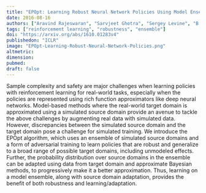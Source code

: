 ```yaml
---
title: "EPOpt: Learning Robust Neural Network Policies Using Model Ensembles"
date: 2016-08-16
authors: ["Aravind Rajeswaran", "Sarvjeet Ghotra", "Sergey Levine", "B Ravindran"]
tags: ["reinforcement learning", "robustness", "ensemble"]
doi: "https://arxiv.org/abs/1610.01283v4"
publishedon: "ICLR"
image: "EPOpt-Learning-Robust-Neural-Network-Policies.png"
altmetric: 
dimension: 
pubmed: 
draft: false
---
```

Sample complexity and safety are major challenges when learning policies with reinforcement learning for real-world tasks, especially when the policies are represented using rich function approximators like deep neural networks. Model-based methods where the real-world target domain is approximated using a simulated source domain provide an avenue to tackle the above challenges by augmenting real data with simulated data. However, discrepancies between the simulated source domain and the target domain pose a challenge for simulated training. We introduce the EPOpt algorithm, which uses an ensemble of simulated source domains and a form of adversarial training to learn policies that are robust and generalize to a broad range of possible target domains, including unmodeled effects. Further, the probability distribution over source domains in the ensemble can be adapted using data from target domain and approximate Bayesian methods, to progressively make it a better approximation. Thus, learning on a model ensemble, along with source domain adaptation, provides the benefit of both robustness and learning/adaptation.